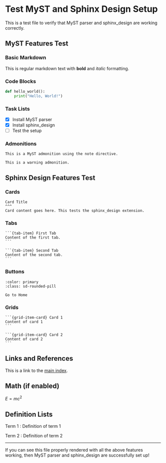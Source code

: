 # Test MyST and Sphinx Design Setup

This is a test file to verify that MyST parser and sphinx_design are working correctly.

## MyST Features Test

### Basic Markdown
This is regular markdown text with **bold** and *italic* formatting.

### Code Blocks
```python
def hello_world():
    print("Hello, World!")
```

### Task Lists
- [x] Install MyST parser
- [x] Install sphinx_design
- [ ] Test the setup

### Admonitions
```{note}
This is a MyST admonition using the note directive.
```

```{warning}
This is a warning admonition.
```

## Sphinx Design Features Test

### Cards
````{card}
Card Title
^^^
Card content goes here. This tests the sphinx_design extension.
````

### Tabs
````{tab-set}
```{tab-item} First Tab
Content of the first tab.
```

```{tab-item} Second Tab
Content of the second tab.
```
````

### Buttons
```{button-ref} index
:color: primary
:class: sd-rounded-pill

Go to Home
```

### Grids
````{grid} 2
```{grid-item-card} Card 1
Content of card 1
```

```{grid-item-card} Card 2
Content of card 2
```
````

## Links and References

This is a link to the [main index](index.rst).

## Math (if enabled)
$E = mc^2$

## Definition Lists

Term 1
: Definition of term 1

Term 2
: Definition of term 2

---

If you can see this file properly rendered with all the above features working, then MyST parser and sphinx_design are successfully set up!